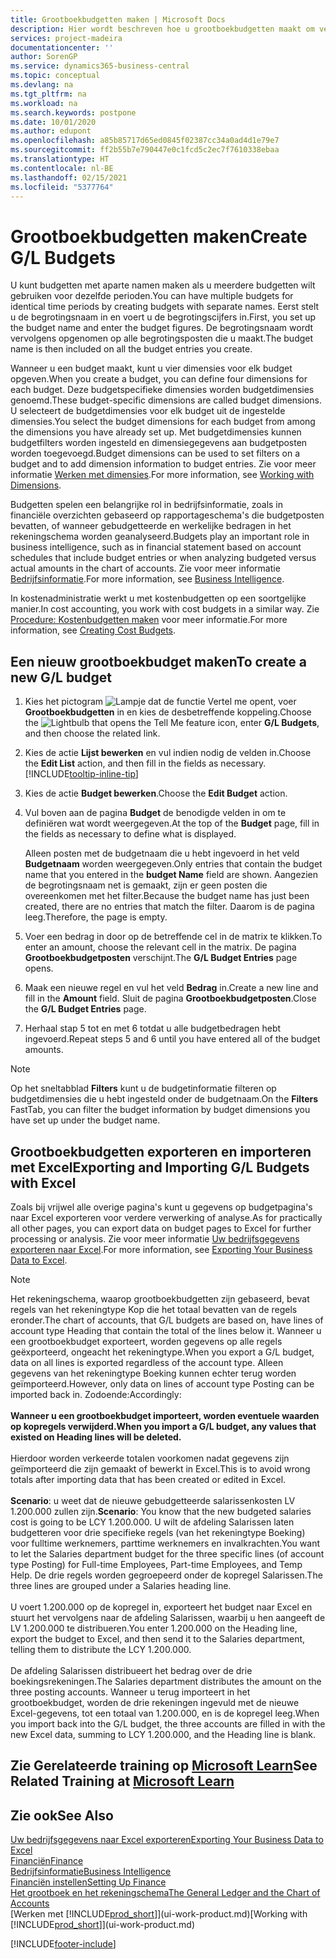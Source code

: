 ```yaml
---
title: Grootboekbudgetten maken | Microsoft Docs
description: Hier wordt beschreven hoe u grootboekbudgetten maakt om verschillende financiële activiteiten te prognosticeren en dimensies toewijst voor bedrijfsinformatiedoeleinden.
services: project-madeira
documentationcenter: ''
author: SorenGP
ms.service: dynamics365-business-central
ms.topic: conceptual
ms.devlang: na
ms.tgt_pltfrm: na
ms.workload: na
ms.search.keywords: postpone
ms.date: 10/01/2020
ms.author: edupont
ms.openlocfilehash: a85b85717d65ed0845f02387cc34a0ad4d1e79e7
ms.sourcegitcommit: ff2b55b7e790447e0c1fcd5c2ec7f7610338ebaa
ms.translationtype: HT
ms.contentlocale: nl-BE
ms.lasthandoff: 02/15/2021
ms.locfileid: "5377764"
---
```

# <a name="create-gl-budgets"></a><span data-ttu-id="3dab2-103">Grootboekbudgetten maken</span><span class="sxs-lookup"><span data-stu-id="3dab2-103">Create G/L Budgets</span></span>
<span data-ttu-id="3dab2-104">U kunt budgetten met aparte namen maken als u meerdere budgetten wilt gebruiken voor dezelfde perioden.</span><span class="sxs-lookup"><span data-stu-id="3dab2-104">You can have multiple budgets for identical time periods by creating budgets with separate names.</span></span> <span data-ttu-id="3dab2-105">Eerst stelt u de begrotingsnaam in en voert u de begrotingscijfers in.</span><span class="sxs-lookup"><span data-stu-id="3dab2-105">First, you set up the budget name and enter the budget figures.</span></span> <span data-ttu-id="3dab2-106">De begrotingsnaam wordt vervolgens opgenomen op alle begrotingsposten die u maakt.</span><span class="sxs-lookup"><span data-stu-id="3dab2-106">The budget name is then included on all the budget entries you create.</span></span>  

<span data-ttu-id="3dab2-107">Wanneer u een budget maakt, kunt u vier dimensies voor elk budget opgeven.</span><span class="sxs-lookup"><span data-stu-id="3dab2-107">When you create a budget, you can define four dimensions for each budget.</span></span> <span data-ttu-id="3dab2-108">Deze budgetspecifieke dimensies worden budgetdimensies genoemd.</span><span class="sxs-lookup"><span data-stu-id="3dab2-108">These budget-specific dimensions are called budget dimensions.</span></span> <span data-ttu-id="3dab2-109">U selecteert de budgetdimensies voor elk budget uit de ingestelde dimensies.</span><span class="sxs-lookup"><span data-stu-id="3dab2-109">You select the budget dimensions for each budget from among the dimensions you have already set up.</span></span> <span data-ttu-id="3dab2-110">Met budgetdimensies kunnen budgetfilters worden ingesteld en dimensiegegevens aan budgetposten worden toegevoegd.</span><span class="sxs-lookup"><span data-stu-id="3dab2-110">Budget dimensions can be used to set filters on a budget and to add dimension information to budget entries.</span></span> <span data-ttu-id="3dab2-111">Zie voor meer informatie [Werken met dimensies](finance-dimensions.md).</span><span class="sxs-lookup"><span data-stu-id="3dab2-111">For more information, see [Working with Dimensions](finance-dimensions.md).</span></span>

<span data-ttu-id="3dab2-112">Budgetten spelen een belangrijke rol in bedrijfsinformatie, zoals in financiële overzichten gebaseerd op rapportageschema's die budgetposten bevatten, of wanneer gebudgetteerde en werkelijke bedragen in het rekeningschema worden geanalyseerd.</span><span class="sxs-lookup"><span data-stu-id="3dab2-112">Budgets play an important role in business intelligence, such as in financial statement based on account schedules that include budget entries or when analyzing budgeted versus actual amounts in the chart of accounts.</span></span> <span data-ttu-id="3dab2-113">Zie voor meer informatie [Bedrijfsinformatie](bi.md).</span><span class="sxs-lookup"><span data-stu-id="3dab2-113">For more information, see [Business Intelligence](bi.md).</span></span>

<span data-ttu-id="3dab2-114">In kostenadministratie werkt u met kostenbudgetten op een soortgelijke manier.</span><span class="sxs-lookup"><span data-stu-id="3dab2-114">In cost accounting, you work with cost budgets in a similar way.</span></span> <span data-ttu-id="3dab2-115">Zie [Procedure: Kostenbudgetten maken](finance-create-cost-budgets.md) voor meer informatie.</span><span class="sxs-lookup"><span data-stu-id="3dab2-115">For more information, see [Creating Cost Budgets](finance-create-cost-budgets.md).</span></span>    

## <a name="to-create-a-new-gl-budget"></a><span data-ttu-id="3dab2-116">Een nieuw grootboekbudget maken</span><span class="sxs-lookup"><span data-stu-id="3dab2-116">To create a new G/L budget</span></span>  
1. <span data-ttu-id="3dab2-117">Kies het pictogram ![Lampje dat de functie Vertel me opent](media/ui-search/search_small.png "Vertel me wat u wilt doen"), voer **Grootboekbudgetten** in en kies de desbetreffende koppeling.</span><span class="sxs-lookup"><span data-stu-id="3dab2-117">Choose the ![Lightbulb that opens the Tell Me feature](media/ui-search/search_small.png "Tell me what you want to do") icon, enter **G/L Budgets**, and then choose the related link.</span></span>  
2. <span data-ttu-id="3dab2-118">Kies de actie **Lijst bewerken** en vul indien nodig de velden in.</span><span class="sxs-lookup"><span data-stu-id="3dab2-118">Choose the **Edit List** action, and then fill in the fields as necessary.</span></span> [!INCLUDE[tooltip-inline-tip](includes/tooltip-inline-tip_md.md)]  
3. <span data-ttu-id="3dab2-119">Kies de actie **Budget bewerken**.</span><span class="sxs-lookup"><span data-stu-id="3dab2-119">Choose the **Edit Budget** action.</span></span>
4. <span data-ttu-id="3dab2-120">Vul boven aan de pagina **Budget** de benodigde velden in om te definiëren wat wordt weergegeven.</span><span class="sxs-lookup"><span data-stu-id="3dab2-120">At the top of the **Budget** page, fill in the fields as necessary to define what is displayed.</span></span>  

    <span data-ttu-id="3dab2-121">Alleen posten met de budgetnaam die u hebt ingevoerd in het veld **Budgetnaam** worden weergegeven.</span><span class="sxs-lookup"><span data-stu-id="3dab2-121">Only entries that contain the budget name that you entered in the **budget Name** field are shown.</span></span> <span data-ttu-id="3dab2-122">Aangezien de begrotingsnaam net is gemaakt, zijn er geen posten die overeenkomen met het filter.</span><span class="sxs-lookup"><span data-stu-id="3dab2-122">Because the budget name has just been created, there are no entries that match the filter.</span></span> <span data-ttu-id="3dab2-123">Daarom is de pagina leeg.</span><span class="sxs-lookup"><span data-stu-id="3dab2-123">Therefore, the page is empty.</span></span>  
5. <span data-ttu-id="3dab2-124">Voer een bedrag in door op de betreffende cel in de matrix te klikken.</span><span class="sxs-lookup"><span data-stu-id="3dab2-124">To enter an amount, choose the relevant cell in the matrix.</span></span> <span data-ttu-id="3dab2-125">De pagina **Grootboekbudgetposten** verschijnt.</span><span class="sxs-lookup"><span data-stu-id="3dab2-125">The **G/L Budget Entries** page opens.</span></span>  
6. <span data-ttu-id="3dab2-126">Maak een nieuwe regel en vul het veld **Bedrag** in.</span><span class="sxs-lookup"><span data-stu-id="3dab2-126">Create a new line and fill in the **Amount** field.</span></span> <span data-ttu-id="3dab2-127">Sluit de pagina **Grootboekbudgetposten**.</span><span class="sxs-lookup"><span data-stu-id="3dab2-127">Close the **G/L Budget Entries** page.</span></span>  
7. <span data-ttu-id="3dab2-128">Herhaal stap 5 tot en met 6 totdat u alle budgetbedragen hebt ingevoerd.</span><span class="sxs-lookup"><span data-stu-id="3dab2-128">Repeat steps 5 and 6 until you have entered all of the budget amounts.</span></span>  

> [!NOTE]  
>  <span data-ttu-id="3dab2-129">Op het sneltabblad **Filters** kunt u de budgetinformatie filteren op budgetdimensies die u hebt ingesteld onder de budgetnaam.</span><span class="sxs-lookup"><span data-stu-id="3dab2-129">On the **Filters** FastTab, you can filter the budget information by budget dimensions you have set up under the budget name.</span></span>

## <a name="exporting-and-importing-gl-budgets-with-excel"></a><span data-ttu-id="3dab2-130">Grootboekbudgetten exporteren en importeren met Excel</span><span class="sxs-lookup"><span data-stu-id="3dab2-130">Exporting and Importing G/L Budgets with Excel</span></span>
<span data-ttu-id="3dab2-131">Zoals bij vrijwel alle overige pagina's kunt u gegevens op budgetpagina's naar Excel exporteren voor verdere verwerking of analyse.</span><span class="sxs-lookup"><span data-stu-id="3dab2-131">As for practically all other pages, you can export data on budget pages to Excel for further processing or analysis.</span></span> <span data-ttu-id="3dab2-132">Zie voor meer informatie [Uw bedrijfsgegevens exporteren naar Excel](about-export-data.md).</span><span class="sxs-lookup"><span data-stu-id="3dab2-132">For more information, see [Exporting Your Business Data to Excel](about-export-data.md).</span></span>

> [!NOTE]
> <span data-ttu-id="3dab2-133">Het rekeningschema, waarop grootboekbudgetten zijn gebaseerd, bevat regels van het rekeningtype Kop die het totaal bevatten van de regels eronder.</span><span class="sxs-lookup"><span data-stu-id="3dab2-133">The chart of accounts, that G/L budgets are based on, have lines of account type Heading that contain the total of the lines below it.</span></span> <span data-ttu-id="3dab2-134">Wanneer u een grootboekbudget exporteert, worden gegevens op alle regels geëxporteerd, ongeacht het rekeningtype.</span><span class="sxs-lookup"><span data-stu-id="3dab2-134">When you export a G/L budget, data on all lines is exported regardless of the account type.</span></span> <span data-ttu-id="3dab2-135">Alleen gegevens van het rekeningtype Boeking kunnen echter terug worden geïmporteerd.</span><span class="sxs-lookup"><span data-stu-id="3dab2-135">However, only data on lines of account type Posting can be imported back in.</span></span> <span data-ttu-id="3dab2-136">Zodoende:</span><span class="sxs-lookup"><span data-stu-id="3dab2-136">Accordingly:</span></span> <br /><br /> <span data-ttu-id="3dab2-137">**Wanneer u een grootboekbudget importeert, worden eventuele waarden op kopregels verwijderd.**</span><span class="sxs-lookup"><span data-stu-id="3dab2-137">**When you import a G/L budget, any values that existed on Heading lines will be deleted.**</span></span> <br /><br /> <span data-ttu-id="3dab2-138">Hierdoor worden verkeerde totalen voorkomen nadat gegevens zijn geïmporteerd die zijn gemaakt of bewerkt in Excel.</span><span class="sxs-lookup"><span data-stu-id="3dab2-138">This is to avoid wrong totals after importing data that has been created or edited in Excel.</span></span><br /><br /> <span data-ttu-id="3dab2-139">**Scenario**: u weet dat de nieuwe gebudgetteerde salarissenkosten LV 1.200.000 zullen zijn.</span><span class="sxs-lookup"><span data-stu-id="3dab2-139">**Scenario**: You know that the new budgeted salaries cost is going to be LCY 1.200.000.</span></span> <span data-ttu-id="3dab2-140">U wilt de afdeling Salarissen laten budgetteren voor drie specifieke regels (van het rekeningtype Boeking) voor fulltime werknemers, parttime werknemers en invalkrachten.</span><span class="sxs-lookup"><span data-stu-id="3dab2-140">You want to let the Salaries department budget for the three specific lines (of account type Posting) for Full-time Employees, Part-time Employees, and Temp Help.</span></span> <span data-ttu-id="3dab2-141">De drie regels worden gegroepeerd onder de kopregel Salarissen.</span><span class="sxs-lookup"><span data-stu-id="3dab2-141">The three lines are grouped under a Salaries heading line.</span></span><br /><br /><span data-ttu-id="3dab2-142">U voert 1.200.000 op de kopregel in, exporteert het budget naar Excel en stuurt het vervolgens naar de afdeling Salarissen, waarbij u hen aangeeft de LV 1.200.000 te distribueren.</span><span class="sxs-lookup"><span data-stu-id="3dab2-142">You enter 1.200.000 on the Heading line, export the budget to Excel, and then send it to the Salaries department, telling them to distribute the LCY 1.200.000.</span></span><br /><br /> <span data-ttu-id="3dab2-143">De afdeling Salarissen distribueert het bedrag over de drie boekingsrekeningen.</span><span class="sxs-lookup"><span data-stu-id="3dab2-143">The Salaries department distributes the amount on the three posting accounts.</span></span> <span data-ttu-id="3dab2-144">Wanneer u terug importeert in het grootboekbudget, worden de drie rekeningen ingevuld met de nieuwe Excel-gegevens, tot een totaal van 1.200.000, en is de kopregel leeg.</span><span class="sxs-lookup"><span data-stu-id="3dab2-144">When you import back into the G/L budget, the three accounts are filled in with the new Excel data, summing to LCY 1.200.000, and the Heading line is blank.</span></span>

## <a name="see-related-training-at-microsoft-learn"></a><span data-ttu-id="3dab2-145">Zie Gerelateerde training op [Microsoft Learn](/learn/modules/budgets-exchange-rates-dynamics-365-business-central/index)</span><span class="sxs-lookup"><span data-stu-id="3dab2-145">See Related Training at [Microsoft Learn](/learn/modules/budgets-exchange-rates-dynamics-365-business-central/index)</span></span>

## <a name="see-also"></a><span data-ttu-id="3dab2-146">Zie ook</span><span class="sxs-lookup"><span data-stu-id="3dab2-146">See Also</span></span>
[<span data-ttu-id="3dab2-147">Uw bedrijfsgegevens naar Excel exporteren</span><span class="sxs-lookup"><span data-stu-id="3dab2-147">Exporting Your Business Data to Excel</span></span>](about-export-data.md)  
[<span data-ttu-id="3dab2-148">Financiën</span><span class="sxs-lookup"><span data-stu-id="3dab2-148">Finance</span></span>](finance.md)  
[<span data-ttu-id="3dab2-149">Bedrijfsinformatie</span><span class="sxs-lookup"><span data-stu-id="3dab2-149">Business Intelligence</span></span>](bi.md)  
[<span data-ttu-id="3dab2-150">Financiën instellen</span><span class="sxs-lookup"><span data-stu-id="3dab2-150">Setting Up Finance</span></span>](finance-setup-finance.md)  
[<span data-ttu-id="3dab2-151">Het grootboek en het rekeningschema</span><span class="sxs-lookup"><span data-stu-id="3dab2-151">The General Ledger and the Chart of Accounts</span></span>](finance-general-ledger.md)  
<span data-ttu-id="3dab2-152">[Werken met [!INCLUDE[prod_short](includes/prod_short.md)]](ui-work-product.md)</span><span class="sxs-lookup"><span data-stu-id="3dab2-152">[Working with [!INCLUDE[prod_short](includes/prod_short.md)]](ui-work-product.md)</span></span>  


[!INCLUDE[footer-include](includes/footer-banner.md)]